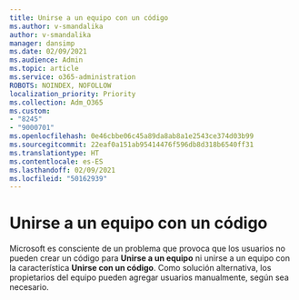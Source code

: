 ```yaml
---
title: Unirse a un equipo con un código
ms.author: v-smandalika
author: v-smandalika
manager: dansimp
ms.date: 02/09/2021
ms.audience: Admin
ms.topic: article
ms.service: o365-administration
ROBOTS: NOINDEX, NOFOLLOW
localization_priority: Priority
ms.collection: Adm_O365
ms.custom:
- "8245"
- "9000701"
ms.openlocfilehash: 0e46cbbe06c45a89da8ab8a1e2543ce374d03b99
ms.sourcegitcommit: 22eaf0a151ab95414476f596db8d318b6540ff31
ms.translationtype: HT
ms.contentlocale: es-ES
ms.lasthandoff: 02/09/2021
ms.locfileid: "50162939"
---
```

# <a name="join-a-team-by-code"></a>Unirse a un equipo con un código

Microsoft es consciente de un problema que provoca que los usuarios no pueden crear un código para **Unirse a un equipo** ni unirse a un equipo con la característica **Unirse con un código**. Como solución alternativa, los propietarios del equipo pueden agregar usuarios manualmente, según sea necesario.